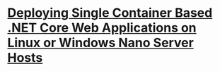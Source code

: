 # [Deploying Single Container Based .NET Core Web Applications on Linux or Windows Nano Server Hosts](index.md)
